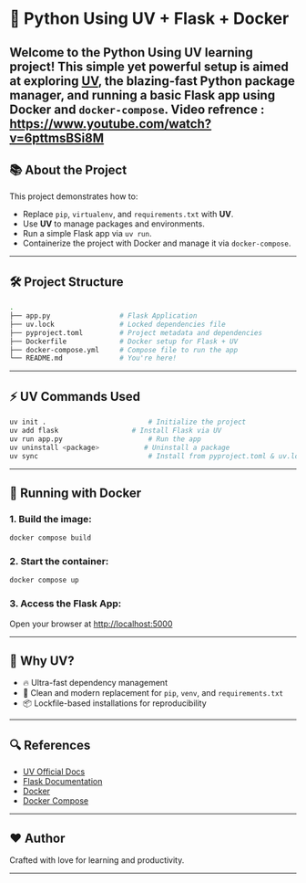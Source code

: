 # 🚀 Python Using UV + Flask + Docker

Welcome to the **Python Using UV** learning project! This simple yet powerful setup is aimed at exploring [**UV**](https://docs.astral.sh/uv/), the blazing-fast Python package manager, and running a basic Flask app using Docker and `docker-compose`.
Video refrence : https://www.youtube.com/watch?v=6pttmsBSi8M
---

## 📚 About the Project

This project demonstrates how to:
- Replace `pip`, `virtualenv`, and `requirements.txt` with **UV**.
- Use **UV** to manage packages and environments.
- Run a simple Flask app via `uv run`.
- Containerize the project with Docker and manage it via `docker-compose`.

---

## 🛠️ Project Structure

```bash
.
├── app.py                 # Flask Application
├── uv.lock                # Locked dependencies file
├── pyproject.toml         # Project metadata and dependencies
├── Dockerfile             # Docker setup for Flask + UV
├── docker-compose.yml     # Compose file to run the app
└── README.md              # You're here!
```

---

## ⚡ UV Commands Used

```bash
uv init .                         # Initialize the project
uv add flask                  # Install Flask via UV
uv run app.py                     # Run the app
uv uninstall <package>           # Uninstall a package
uv sync                           # Install from pyproject.toml & uv.lock
```

---

## 🐳 Running with Docker

### 1. Build the image:
```bash
docker compose build
```

### 2. Start the container:
```bash
docker compose up
```

### 3. Access the Flask App:
Open your browser at [http://localhost:5000](http://localhost:5000)

---

## 📌 Why UV?

- 🔥 Ultra-fast dependency management
- 🧼 Clean and modern replacement for `pip`, `venv`, and `requirements.txt`
- 📦 Lockfile-based installations for reproducibility

---

## 🔍 References

- [UV Official Docs](https://docs.astral.sh/uv/)
- [Flask Documentation](https://flask.palletsprojects.com/)
- [Docker](https://www.docker.com/)
- [Docker Compose](https://docs.docker.com/compose/)

---

## ❤️ Author

Crafted with love for learning and productivity.

---
